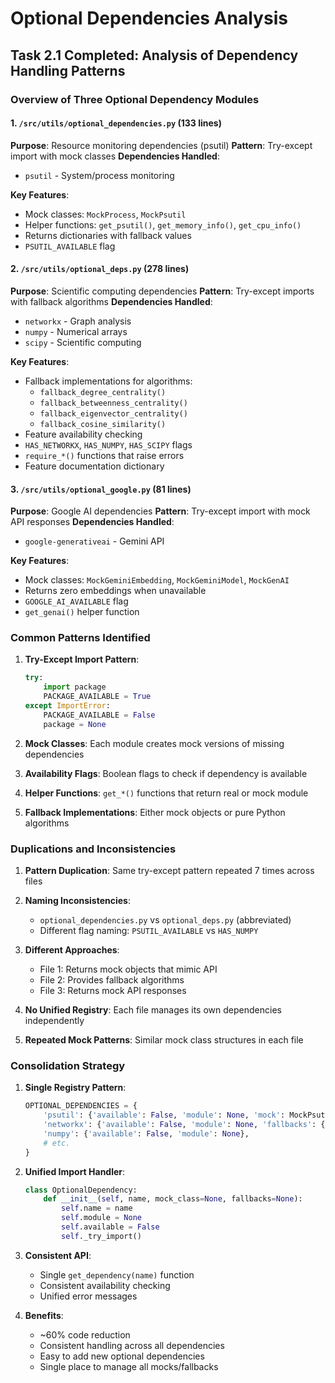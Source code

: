 # Optional Dependencies Analysis

## Task 2.1 Completed: Analysis of Dependency Handling Patterns

### Overview of Three Optional Dependency Modules

#### 1. `/src/utils/optional_dependencies.py` (133 lines)
**Purpose**: Resource monitoring dependencies (psutil)
**Pattern**: Try-except import with mock classes
**Dependencies Handled**:
- `psutil` - System/process monitoring

**Key Features**:
- Mock classes: `MockProcess`, `MockPsutil`
- Helper functions: `get_psutil()`, `get_memory_info()`, `get_cpu_info()`
- Returns dictionaries with fallback values
- `PSUTIL_AVAILABLE` flag

#### 2. `/src/utils/optional_deps.py` (278 lines)
**Purpose**: Scientific computing dependencies
**Pattern**: Try-except imports with fallback algorithms
**Dependencies Handled**:
- `networkx` - Graph analysis
- `numpy` - Numerical arrays
- `scipy` - Scientific computing

**Key Features**:
- Fallback implementations for algorithms:
  - `fallback_degree_centrality()`
  - `fallback_betweenness_centrality()`
  - `fallback_eigenvector_centrality()`
  - `fallback_cosine_similarity()`
- Feature availability checking
- `HAS_NETWORKX`, `HAS_NUMPY`, `HAS_SCIPY` flags
- `require_*()` functions that raise errors
- Feature documentation dictionary

#### 3. `/src/utils/optional_google.py` (81 lines)
**Purpose**: Google AI dependencies
**Pattern**: Try-except import with mock API responses
**Dependencies Handled**:
- `google-generativeai` - Gemini API

**Key Features**:
- Mock classes: `MockGeminiEmbedding`, `MockGeminiModel`, `MockGenAI`
- Returns zero embeddings when unavailable
- `GOOGLE_AI_AVAILABLE` flag
- `get_genai()` helper function

### Common Patterns Identified

1. **Try-Except Import Pattern**:
   ```python
   try:
       import package
       PACKAGE_AVAILABLE = True
   except ImportError:
       PACKAGE_AVAILABLE = False
       package = None
   ```

2. **Mock Classes**: Each module creates mock versions of missing dependencies

3. **Availability Flags**: Boolean flags to check if dependency is available

4. **Helper Functions**: `get_*()` functions that return real or mock module

5. **Fallback Implementations**: Either mock objects or pure Python algorithms

### Duplications and Inconsistencies

1. **Pattern Duplication**: Same try-except pattern repeated 7 times across files

2. **Naming Inconsistencies**:
   - `optional_dependencies.py` vs `optional_deps.py` (abbreviated)
   - Different flag naming: `PSUTIL_AVAILABLE` vs `HAS_NUMPY`

3. **Different Approaches**:
   - File 1: Returns mock objects that mimic API
   - File 2: Provides fallback algorithms  
   - File 3: Returns mock API responses

4. **No Unified Registry**: Each file manages its own dependencies independently

5. **Repeated Mock Patterns**: Similar mock class structures in each file

### Consolidation Strategy

1. **Single Registry Pattern**:
   ```python
   OPTIONAL_DEPENDENCIES = {
       'psutil': {'available': False, 'module': None, 'mock': MockPsutil},
       'networkx': {'available': False, 'module': None, 'fallbacks': {...}},
       'numpy': {'available': False, 'module': None},
       # etc.
   }
   ```

2. **Unified Import Handler**:
   ```python
   class OptionalDependency:
       def __init__(self, name, mock_class=None, fallbacks=None):
           self.name = name
           self.module = None
           self.available = False
           self._try_import()
   ```

3. **Consistent API**:
   - Single `get_dependency(name)` function
   - Consistent availability checking
   - Unified error messages

4. **Benefits**:
   - ~60% code reduction
   - Consistent handling across all dependencies
   - Easy to add new optional dependencies
   - Single place to manage all mocks/fallbacks